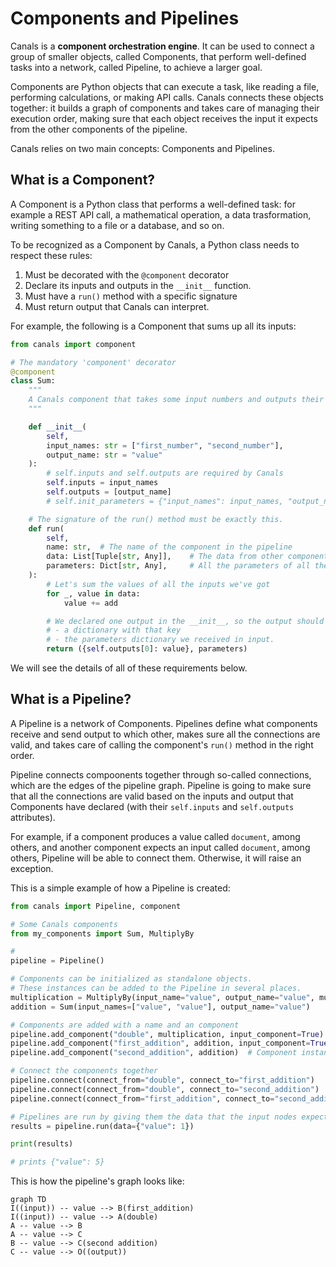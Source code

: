 # Components and Pipelines

Canals is a **component orchestration engine**. It can be used to connect a group of smaller objects, called Components,
that perform well-defined tasks into a network, called Pipeline, to achieve a larger goal.

Components are Python objects that can execute a task, like reading a file, performing calculations, or making API
calls. Canals connects these objects together: it builds a graph of components and takes care of managing their
execution order, making sure that each object receives the input it expects from the other components of the pipeline.

Canals relies on two main concepts: Components and Pipelines.

## What is a Component?

A Component is a Python class that performs a well-defined task: for example a REST API call, a mathematical operation,
a data trasformation, writing something to a file or a database, and so on.

To be recognized as a Component by Canals, a Python class needs to respect these rules:

1. Must be decorated with the `@component` decorator
2. Declare its inputs and outputs in the `__init__` function.
3. Must have a `run()` method with a specific signature
4. Must return output that Canals can interpret.

For example, the following is a Component that sums up all its inputs:

```python
from canals import component

# The mandatory 'component' decorator
@component
class Sum:
    """
    A Canals component that takes some input numbers and outputs their sum.
    """

    def __init__(
        self,
        input_names: str = ["first_number", "second_number"],
        output_name: str = "value"
    ):
        # self.inputs and self.outputs are required by Canals
        self.inputs = input_names
        self.outputs = [output_name]
        # self.init_parameters = {"input_names": input_names, "output_name": output_name}

    # The signature of the run() method must be exactly this.
    def run(
        self,
        name: str,  # The name of the component in the pipeline
        data: List[Tuple[str, Any]],    # The data from other components
        parameters: Dict[str, Any],     # All the parameters of all the nodes in the pipeline
    ):
        # Let's sum the values of all the inputs we've got
        for _, value in data:
            value += add

        # We declared one output in the __init__, so the output should be:
        # - a dictionary with that key
        # - the parameters dictionary we received in input.
        return ({self.outputs[0]: value}, parameters)
```

We will see the details of all of these requirements below.

## What is a Pipeline?

A Pipeline is a network of Components. Pipelines define what components receive and send output to which other, makes
sure all the connections are valid, and takes care of calling the component's `run()` method in the right order.

Pipeline connects compoonents together through so-called connections, which are the edges of the pipeline graph.
Pipeline is going to make sure that all the connections are valid based on the inputs and output that Components have
declared (with their `self.inputs` and `self.outputs` attributes).

For example, if a component produces a value called `document`, among others, and another component expects an input
called `document`, among others, Pipeline will be able to connect them. Otherwise, it will raise an exception.

This is a simple example of how a Pipeline is created:


```python
from canals import Pipeline, component

# Some Canals components
from my_components import Sum, MultiplyBy

#
pipeline = Pipeline()

# Components can be initialized as standalone objects.
# These instances can be added to the Pipeline in several places.
multiplication = MultiplyBy(input_name="value", output_name="value", multiply_by=2)
addition = Sum(input_names=["value", "value"], output_name="value")

# Components are added with a name and an component
pipeline.add_component("double", multiplication, input_component=True)
pipeline.add_component("first_addition", addition, input_component=True)
pipeline.add_component("second_addition", addition)  # Component instances can be reused

# Connect the components together
pipeline.connect(connect_from="double", connect_to="first_addition")
pipeline.connect(connect_from="double", connect_to="second_addition")
pipeline.connect(connect_from="first_addition", connect_to="second_addition")

# Pipelines are run by giving them the data that the input nodes expect.
results = pipeline.run(data={"value": 1})

print(results)

# prints {"value": 5}
```

This is how the pipeline's graph looks like:

```mermaid
graph TD
I((input)) -- value --> B(first_addition)
I((input)) -- value --> A(double)
A -- value --> B
A -- value --> C
B -- value --> C(second addition)
C -- value --> O((output))
```
